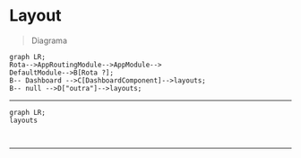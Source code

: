 # Layout

> Diagrama

```mermaid
graph LR;
Rota-->AppRoutingModule-->AppModule-->
DefaultModule-->B[Rota ?];
B-- Dashboard -->C[DashboardComponent]-->layouts;
B-- null -->D["outra"]-->layouts;
```
---
 

```mermaid
graph LR;
layouts



```
---
 


